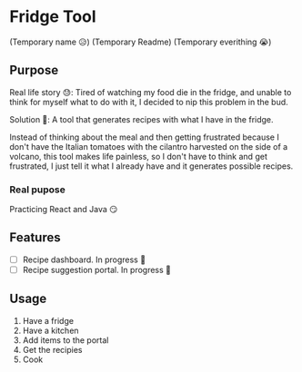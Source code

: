 # Fridge Tool

(Temporary name 😥) (Temporary Readme) (Temporary everithing 😭)

## Purpose

Real life story 😓: Tired of watching my food die in the fridge, and unable to think for myself what to do with it, I decided to nip this problem in the bud.

Solution 🤯: A tool that generates recipes with what I have in the fridge.

Instead of thinking about the meal and then getting frustrated because I don't have the Italian tomatoes with the cilantro harvested on the side of a volcano, this tool makes life painless, so I don't have to think and get frustrated, I just tell it what I already have and it generates possible recipes.

### Real pupose

Practicing React and Java 😏

## Features

- [ ] Recipe dashboard. In progress 🚧
- [ ] Recipe suggestion portal. In progress 🚧

## Usage

1. Have a fridge
2. Have a kitchen
3. Add items to the portal
4. Get the recipies
5. Cook
